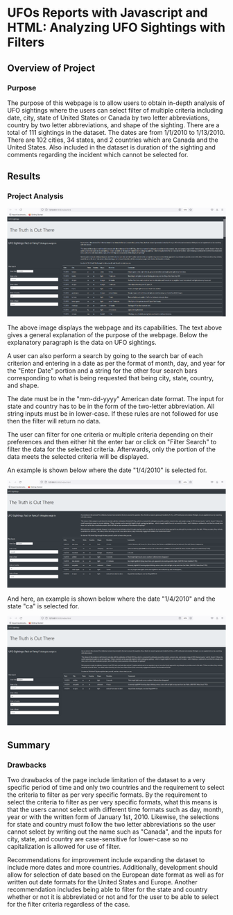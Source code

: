 # UFOs Reports with Javascript and HTML: Analyzing UFO Sightings with Filters

## Overview of Project

### Purpose
The purpose of this webpage is to allow users to obtain in-depth analysis of UFO sightings where the users can select filter of multiple criteria including date, city, state of United States or Canada by two letter abbreviations, country by two letter abbreviations, and shape of the sighting. There are a total of 111 sightings in the dataset. The dates are from 1/1/2010 to 1/13/2010. There are 102 cities, 34 states, and 2 countries which are Canada and the United States. Also included in the dataset is duration of the sighting and comments regarding the incident which cannot be selected for.

## Results

### Project Analysis

![UFO_Sightings.png](Images/UFO_Sightings.png)

The above image displays the webpage and its capabilities. The text above gives a general explanation of the purpose of the webpage. Below the explanatory paragraph is the data on UFO sightings.

A user can also perform a search by going to the search bar of each criterion and entering in a date as per the format of month, day, and year for the "Enter Date" portion and a string for the other four search bars corresponding to what is being requested that being city, state, country, and shape. 

The date must be in the "mm-dd-yyyy" American date format. The input for state and country has to be in the form of the two-letter abbreviation. All string inputs must be in lower-case. If these rules are not followed for use then the filter will return no data.

The user can filter for one criteria or multiple criteria depending on their preferences and then either hit the enter bar or click on "Filter Search" to filter the data for the selected criteria. Afterwards, only the portion of the data meets the selected criteria will be displayed.

An example is shown below where the date "1/4/2010" is selected for.

![UFO_Sightings_1.png](Images/UFO_Sightings_1.png)

And here, an example is shown below where the date "1/4/2010" and the state "ca" is selected for.

![UFO_Sightings_2.png](Images/UFO_Sightings_2.png)

## Summary

### Drawbacks

Two drawbacks of the page include limitation of the dataset to a very specific period of time and only two countries and the requirement to select the criteria to filter as per very specific formats. By the requirement to select the criteria to filter as per very specific formats, what this means is that the users cannot select with different time formats such as day, month, year or with the written form of January 1st, 2010. Likewise, the selections for state and country must follow the two letter abbreviations so the user cannot select by writing out the name such as "Canada", and the inputs for city, state, and country are case-sensitive for lower-case so no capitalization is allowed for use of filter.

Recommendations for improvement include expanding the dataset to include more dates and more countries. Additionally, development should allow for selection of date based on the European date format as well as for written out date formats for the United States and Europe. Another recommendation includes being able to filter for the state and country whether or not it is abbreviated or not and for the user to be able to select for the filter criteria regardless of the case.
